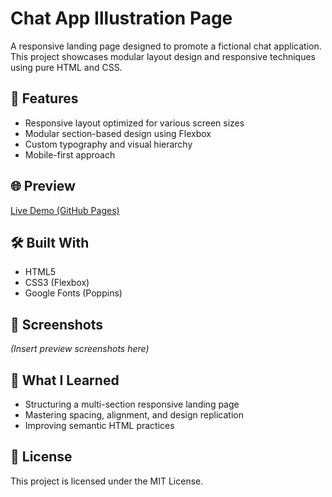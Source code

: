 # Chat App Illustration Page

A responsive landing page designed to promote a fictional chat application. This project showcases modular layout design and responsive techniques using pure HTML and CSS.

## 🔧 Features

- Responsive layout optimized for various screen sizes
- Modular section-based design using Flexbox
- Custom typography and visual hierarchy
- Mobile-first approach

## 🌐 Preview

[Live Demo (GitHub Pages)](https://vanta-zjm.github.io/chat-app-illustration/)

## 🛠️ Built With

- HTML5
- CSS3 (Flexbox)
- Google Fonts (Poppins)

## 📸 Screenshots

*(Insert preview screenshots here)*

## 🎯 What I Learned

- Structuring a multi-section responsive landing page
- Mastering spacing, alignment, and design replication
- Improving semantic HTML practices

## 📄 License

This project is licensed under the MIT License.
